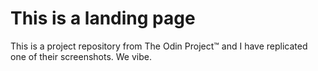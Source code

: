 # This is a landing page
This is a project repository from The Odin Project™ and I have replicated one of their screenshots.
We vibe.